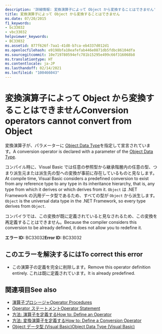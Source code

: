 ```yaml
---
description: '詳細情報: 変換演算子によって Object から変換することはできません'
title: 変換演算子によって Object から変換することはできません
ms.date: 07/20/2015
f1_keywords:
- bc33032
- vbc33032
helpviewer_keywords:
- BC33032
ms.assetid: 877f626f-7aa1-41d8-b7ca-eb4337d012d1
ms.openlocfilehash: e9198bfa10eafefab446e0871db5fdbc86104dfa
ms.sourcegitcommit: 10e719780594efc781b15295e499c66f316068b8
ms.translationtype: HT
ms.contentlocale: ja-JP
ms.lasthandoff: 02/14/2021
ms.locfileid: "100466043"
---
```

# <a name="conversion-operators-cannot-convert-from-object"></a><span data-ttu-id="b9f81-103">変換演算子によって Object から変換することはできません</span><span class="sxs-lookup"><span data-stu-id="b9f81-103">Conversion operators cannot convert from Object</span></span>

<span data-ttu-id="b9f81-104">変換演算子が、パラメーターに [Object Data Type](../language-reference/data-types/object-data-type.md)を指定して宣言されています。</span><span class="sxs-lookup"><span data-stu-id="b9f81-104">A conversion operator is declared with a parameter of the [Object Data Type](../language-reference/data-types/object-data-type.md).</span></span>  
  
 <span data-ttu-id="b9f81-105">コンパイル時に、Visual Basic では任意の参照型から継承階層内の任意の型、つまり派生元または派生先の型への変換が事前に存在しているものと見なします。</span><span class="sxs-lookup"><span data-stu-id="b9f81-105">At compile time, Visual Basic considers a predefined conversion to exist from any reference type to any type in its inheritance hierarchy, that is, any type from which it derives or which derives from it.</span></span> <span data-ttu-id="b9f81-106">`Object` は .NET Framework の汎用データ型であるため、すべての型が `Object` から派生します。</span><span class="sxs-lookup"><span data-stu-id="b9f81-106">`Object` is the universal data type in the .NET Framework, so every type derives from `Object`.</span></span>  
  
 <span data-ttu-id="b9f81-107">コンパイラでは、この変換が既に定義されていると見なされるため、この変換を再定義することはできません。</span><span class="sxs-lookup"><span data-stu-id="b9f81-107">Because the compiler considers this conversion to be already defined, it does not allow you to redefine it.</span></span>  
  
 <span data-ttu-id="b9f81-108">**エラー ID:** BC33032</span><span class="sxs-lookup"><span data-stu-id="b9f81-108">**Error ID:** BC33032</span></span>  
  
## <a name="to-correct-this-error"></a><span data-ttu-id="b9f81-109">このエラーを解決するには</span><span class="sxs-lookup"><span data-stu-id="b9f81-109">To correct this error</span></span>  
  
- <span data-ttu-id="b9f81-110">この演算子の定義を完全に削除します。</span><span class="sxs-lookup"><span data-stu-id="b9f81-110">Remove this operator definition entirely.</span></span> <span data-ttu-id="b9f81-111">これは既に定義されています。</span><span class="sxs-lookup"><span data-stu-id="b9f81-111">It is already predefined.</span></span>  
  
## <a name="see-also"></a><span data-ttu-id="b9f81-112">関連項目</span><span class="sxs-lookup"><span data-stu-id="b9f81-112">See also</span></span>

- [<span data-ttu-id="b9f81-113">演算子プロシージャ</span><span class="sxs-lookup"><span data-stu-id="b9f81-113">Operator Procedures</span></span>](../programming-guide/language-features/procedures/operator-procedures.md)
- [<span data-ttu-id="b9f81-114">Operator ステートメント</span><span class="sxs-lookup"><span data-stu-id="b9f81-114">Operator Statement</span></span>](../language-reference/statements/operator-statement.md)
- [<span data-ttu-id="b9f81-115">方法: 演算子を定義する</span><span class="sxs-lookup"><span data-stu-id="b9f81-115">How to: Define an Operator</span></span>](../programming-guide/language-features/procedures/how-to-define-an-operator.md)
- [<span data-ttu-id="b9f81-116">方法: 変換演算子を定義する</span><span class="sxs-lookup"><span data-stu-id="b9f81-116">How to: Define a Conversion Operator</span></span>](../programming-guide/language-features/procedures/how-to-define-a-conversion-operator.md)
- [<span data-ttu-id="b9f81-117">Object データ型 (Visual Basic)</span><span class="sxs-lookup"><span data-stu-id="b9f81-117">Object Data Type (Visual Basic)</span></span>](../language-reference/data-types/object-data-type.md)
